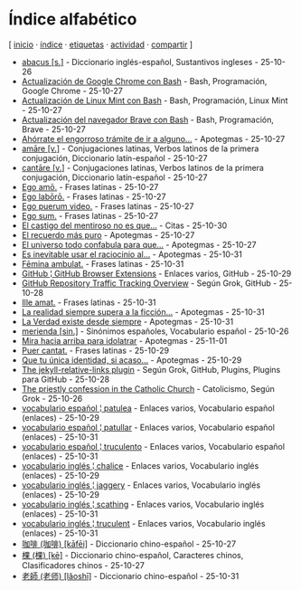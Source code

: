 # Índice alfabético
[ [inicio](https://github.com/jucardus/jucardus.github.io/blob/main/index.md) · [índice](https://github.com/jucardus/jucardus.github.io/blob/main/indice.md) · [etiquetas](https://github.com/jucardus/jucardus.github.io/blob/main/etiquetas.md) · [actividad](https://github.com/jucardus/jucardus.github.io/blob/main/actividad.md) · [compartir](https://x.com/intent/tweet?text=%C3%8Dndice%20alfab%C3%A9tico%20%E2%80%94%20%C3%8Dndices%0A%0ALista%20de%20todas%20las%20entradas%20del%20sitio%20en%20orden%20alfab%C3%A9tico%2C%20con%20etiquetas%20y%20fecha%20de%20creaci%C3%B3n.%0A%0A%E2%86%92%20https%3A%2F%2Fgithub.com%2Fjucardus%2Fjucardus.github.io%2Fblob%2Fmain%2Findice.md%0A%0A%23indices_jucardus) ]

* [abacus [s.]](https://github.com/jucardus/jucardus.github.io/blob/main/a/b/a/abacus-s.md) - Diccionario inglés-español, Sustantivos ingleses - 25-10-26
* [Actualización de Google Chrome con Bash](https://github.com/jucardus/jucardus.github.io/blob/main/a/c/t/actualizacion-de-google-chrome-con-bash.md) - Bash, Programación, Google Chrome - 25-10-27
* [Actualización de Linux Mint con Bash](https://github.com/jucardus/jucardus.github.io/blob/main/a/c/t/actualizacion-de-linux-mint-con-bash.md) - Bash, Programación, Linux Mint - 25-10-27
* [Actualización del navegador Brave con Bash](https://github.com/jucardus/jucardus.github.io/blob/main/a/c/t/actualizacion-del-navegador-brave-con-bash.md) - Bash, Programación, Brave - 25-10-27
* [Ahórrate el engorroso trámite de ir a alguno...](https://github.com/jucardus/jucardus.github.io/blob/main/a/h/o/ahorrate-el-engorroso-tramite-de-ir.md) - Apotegmas - 25-10-27
* [amāre [v.]](https://github.com/jucardus/jucardus.github.io/blob/main/a/m/a/amare-v.md) - Conjugaciones latinas, Verbos latinos de la primera conjugación, Diccionario latín-español - 25-10-27
* [cantāre [v.]](https://github.com/jucardus/jucardus.github.io/blob/main/c/a/n/cantare-v.md) - Conjugaciones latinas, Verbos latinos de la primera conjugación, Diccionario latín-español - 25-10-27
* [Ego amō.](https://github.com/jucardus/jucardus.github.io/blob/main/e/g/o/ego-amo.md) - Frases latinas - 25-10-27
* [Ego labōrō.](https://github.com/jucardus/jucardus.github.io/blob/main/e/g/o/ego-laboro.md) - Frases latinas - 25-10-27
* [Ego puerum video.](https://github.com/jucardus/jucardus.github.io/blob/main/e/g/o/ego-puerum-video.md) - Frases latinas - 25-10-27
* [Ego sum.](https://github.com/jucardus/jucardus.github.io/blob/main/e/g/o/ego-sum.md) - Frases latinas - 25-10-27
* [El castigo del mentiroso no es que...](https://github.com/jucardus/jucardus.github.io/blob/main/e/l/c/el-castigo-del-mentiroso-no-es-que.md) - Citas - 25-10-30
* [El recuerdo más puro](https://github.com/jucardus/jucardus.github.io/blob/main/e/l/r/el-recuerdo-mas-puro.md) - Apotegmas - 25-10-27
* [El universo todo confabula para que...](https://github.com/jucardus/jucardus.github.io/blob/main/e/l/u/el-universo-todo-confabula-para-que.md) - Apotegmas - 25-10-27
* [Es inevitable usar el raciocinio al...](https://github.com/jucardus/jucardus.github.io/blob/main/e/s/i/es-inevitable-usar-el-raciocinio-al.md) - Apotegmas - 25-10-31
* [Fēmina ambulat.](https://github.com/jucardus/jucardus.github.io/blob/main/f/e/m/femina-ambulat.md) - Frases latinas - 25-10-31
* [GitHub ¦ GitHub Browser Extensions](https://github.com/jucardus/jucardus.github.io/blob/main/g/i/t/github-github-browser-extensions.md) - Enlaces varios, GitHub - 25-10-29
* [GitHub Repository Traffic Tracking Overview](https://github.com/jucardus/jucardus.github.io/blob/main/g/i/t/github-repository-traffic-tracking-overview.md) - Según Grok, GitHub - 25-10-28
* [Ille amat.](https://github.com/jucardus/jucardus.github.io/blob/main/i/l/l/ille-amat.md) - Frases latinas - 25-10-31
* [La realidad siempre supera a la ficción...](https://github.com/jucardus/jucardus.github.io/blob/main/l/a/r/la-realidad-siempre-supera-a-la-ficcion.md) - Apotegmas - 25-10-31
* [La Verdad existe desde siempre](https://github.com/jucardus/jucardus.github.io/blob/main/l/a/v/la-verdad-existe-desde-siempre.md) - Apotegmas - 25-10-31
* [merienda [sin.]](https://github.com/jucardus/jucardus.github.io/blob/main/m/e/r/merienda-sin.md) - Sinónimos españoles, Vocabulario español - 25-10-26
* [Mira hacia arriba para idolatrar](https://github.com/jucardus/jucardus.github.io/blob/main/m/i/r/mira-hacia-arriba-para-idolatrar.md) - Apotegmas - 25-11-01
* [Puer cantat.](https://github.com/jucardus/jucardus.github.io/blob/main/p/u/e/puer-cantat.md) - Frases latinas - 25-10-29
* [Que tu única identidad, si acaso...](https://github.com/jucardus/jucardus.github.io/blob/main/q/u/e/que-tu-unica-identidad-si-acaso.md) - Apotegmas - 25-10-29
* [The jekyll-relative-links plugin](https://github.com/jucardus/jucardus.github.io/blob/main/t/h/e/the-jekyll-relative-links-plugin.md) - Según Grok, GitHub, Plugins, Plugins para GitHub - 25-10-28
* [The priestly confession in the Catholic Church](https://github.com/jucardus/jucardus.github.io/blob/main/t/h/e/the-priestly-confession-in-the-catholic-church.md) - Catolicismo, Según Grok - 25-10-26
* [vocabulario español ¦ patulea](https://github.com/jucardus/jucardus.github.io/blob/main/v/o/c/vocabulario-espanol-patulea.md) - Enlaces varios, Vocabulario español (enlaces) - 25-10-29
* [vocabulario español ¦ patullar](https://github.com/jucardus/jucardus.github.io/blob/main/v/o/c/vocabulario-espanol-patullar.md) - Enlaces varios, Vocabulario español (enlaces) - 25-10-31
* [vocabulario español ¦ truculento](https://github.com/jucardus/jucardus.github.io/blob/main/v/o/c/vocabulario-espanol-truculento.md) - Enlaces varios, Vocabulario español (enlaces) - 25-10-31
* [vocabulario inglés ¦ chalice](https://github.com/jucardus/jucardus.github.io/blob/main/v/o/c/vocabulario-ingles-chalice.md) - Enlaces varios, Vocabulario inglés (enlaces) - 25-10-29
* [vocabulario inglés ¦ jaggery](https://github.com/jucardus/jucardus.github.io/blob/main/v/o/c/vocabulario-ingles-jaggery.md) - Enlaces varios, Vocabulario inglés (enlaces) - 25-10-29
* [vocabulario inglés ¦ scathing](https://github.com/jucardus/jucardus.github.io/blob/main/v/o/c/vocabulario-ingles-scathing.md) - Enlaces varios, Vocabulario inglés (enlaces) - 25-10-31
* [vocabulario inglés ¦ truculent](https://github.com/jucardus/jucardus.github.io/blob/main/v/o/c/vocabulario-ingles-truculent.md) - Enlaces varios, Vocabulario inglés (enlaces) - 25-10-31
* [咖啡 (咖啡) [kāfēi]](https://github.com/jucardus/jucardus.github.io/blob/main/k/a/1/ka1-fei1.md) - Diccionario chino-español - 25-10-27
* [棵 (棵) [kē]](https://github.com/jucardus/jucardus.github.io/blob/main/k/e/1/ke1-26869.md) - Diccionario chino-español, Caracteres chinos, Clasificadores chinos - 25-10-27
* [老師 (老师) [lǎoshī]](https://github.com/jucardus/jucardus.github.io/blob/main/l/a/o/lao3-shi1.md) - Diccionario chino-español - 25-10-31
